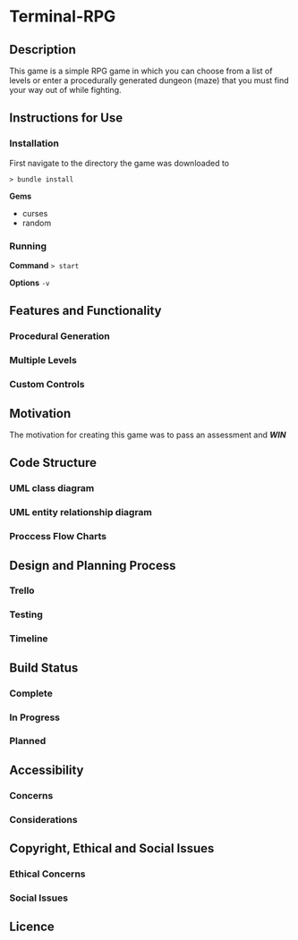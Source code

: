 # Terminal-RPG

## Description
This game is a simple RPG game in which you can choose from a list of levels or enter a procedurally generated dungeon (maze) that you must find your way out of while fighting.

## Instructions for Use

### Installation
First navigate to the directory the game was downloaded to

```> bundle install```

**Gems**  
* curses
* random

### Running
**Command**
```> start```

**Options**
```-v```


## Features and Functionality
### Procedural Generation
### Multiple Levels
### Custom Controls

## Motivation
The motivation for creating this game was to pass an assessment and ***WIN***

## Code Structure
### UML class diagram
### UML entity relationship diagram
### Proccess Flow Charts

## Design and Planning Process

### Trello
### Testing
### Timeline

## Build Status
### Complete
### In Progress
### Planned

## Accessibility
### Concerns
### Considerations

## Copyright, Ethical and Social Issues
### Ethical Concerns
### Social Issues

## Licence


